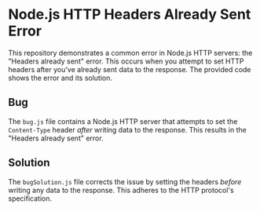 # Node.js HTTP Headers Already Sent Error

This repository demonstrates a common error in Node.js HTTP servers: the "Headers already sent" error.  This occurs when you attempt to set HTTP headers after you've already sent data to the response.  The provided code shows the error and its solution.

## Bug

The `bug.js` file contains a Node.js HTTP server that attempts to set the `Content-Type` header *after* writing data to the response. This results in the "Headers already sent" error.

## Solution

The `bugSolution.js` file corrects the issue by setting the headers *before* writing any data to the response. This adheres to the HTTP protocol's specification.